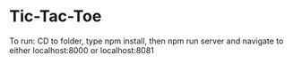 # Tic-Tac-Toe

To run: CD to folder, type npm install, then npm run server and navigate to either localhost:8000 or localhost:8081
